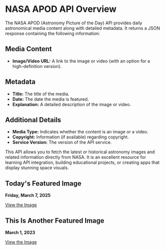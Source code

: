 # NASA APOD API Overview

The NASA APOD (Astronomy Picture of the Day) API provides daily astronomical media content along with detailed metadata. It returns a JSON response containing the following information:

## Media Content
- **Image/Video URL:** A link to the image or video (with an option for a high-definition version).

## Metadata
- **Title:** The title of the media.
- **Date:** The date the media is featured.
- **Explanation:** A detailed description of the image or video.

## Additional Details
- **Media Type:** Indicates whether the content is an image or a video.
- **Copyright:** Information (if available) regarding copyright.
- **Service Version:** The version of the API service.

This API allows you to fetch the latest or historical astronomy images and related information directly from NASA. It is an excellent resource for learning API integration, building educational projects, or creating apps that display stunning space visuals.

## Today's Featured Image

**Friday, March 7, 2025**

[View the Image](https://apod.nasa.gov/apod/image/2503/Abell7_VChander1024.jpg)


## This Is Another Featured Image

**March 1, 2023**

[View the Image](https://apod.nasa.gov/apod/image/2303/FlamingStarComet_Roell_7504.jpg)